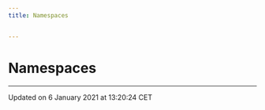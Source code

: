 ```yaml
---
title: Namespaces


---
```


# Namespaces






-------------------------------

Updated on  6 January 2021 at 13:20:24 CET
